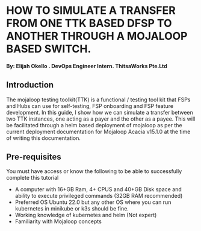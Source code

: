 # HOW TO SIMULATE A TRANSFER FROM ONE TTK BASED DFSP TO ANOTHER THROUGH A MOJALOOP BASED SWITCH.

#### By: Elijah Okello . DevOps Engineer Intern. ThitsaWorks Pte.Ltd


## Introduction

The mojaloop testing toolkit(TTK) is a functional / testing tool kit that FSPs and Hubs can use for self-testing, FSP onboarding and FSP feature development. In this guide, I show how we can simulate a transfer between two TTK instances, one acting as a payer and the other as a payee. This will be facilitated through a helm based deployment of mojaloop as per the current deployment documentation for Mojaloop Acacia v15.1.0 at the time of writing this documentation.

## Pre-requisites

You must have access or know the following to be able to successfully complete this tutorial

- A computer with 16+GB Ram, 4+ CPUS and 40+GB Disk space and ability to execute privileged commands (32GB RAM recommended)
- Preferred OS Ubuntu 22.0 but any other OS where you can run kubernetes in minikube or k3s should be fine.
- Working knowledge of kubernetes and helm (Not expert)
- Familiarity with Mojaloop concepts 
